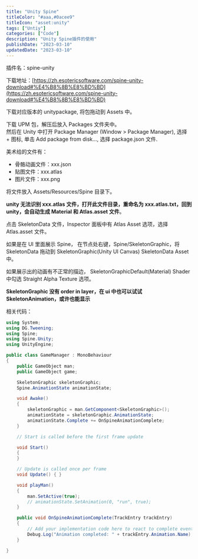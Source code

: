 ```yaml
---
title: "Unity Spine"
titleColor: "#aaa,#0acee9"
titleIcon: "asset:unity"
tags: ["Untiy"]
categories: ["Code"]
description: "Unity Spine插件的使用"
publishDate: "2023-03-10"
updatedDate: "2023-03-10"
---
```


插件名：spine-unity

下载地址：[https://zh.esotericsoftware.com/spine-unity-download#%E4%B8%8B%E8%BD%BD](https://zh.esotericsoftware.com/spine-unity-download#%E4%B8%8B%E8%BD%BD)

下载对应版本的 unitypackage, 将包拖动到 Assets 中。

下载 UPM 包，解压后放入 Packages 文件夹中。  
然后在 Unity 中打开 Package Manager (Window > Package Manager), 选择 + 图标, 单击 Add package from disk..., 选择 package.json 文件.

美术给的文件有：

- 骨骼动画文件：xxx.json
- 贴图文件：xxx.atlas
- 图片文件：xxx.png

将文件放入 Assets/Resources/Spine 目录下。

**unity 无法识别 xxx.atlas 文件，打开此文件目录，重命名为 xxx.atlas.txt，回到 unity，会自动生成 Material 和 Atlas.asset 文件**。

点击 SkeletonData 文件，Inspector 面板中有 Atlas Asset 选项，选择 Atlas.asset 文件。

如果是在 UI 里面展示 Spine， 在节点处右键，Spine/SkeletonGraphic，将 SkeletonData 拖动到 SkeletonGraphic(Unity UI Canvas) SkeletonData Asset 中。

如果展示出的动画有不正常的描边， SkeletonGraphicDefault(Material) Shader 中勾选 Straight Alpha Texture 选项。

**SkeletonGraphic 没有 order in layer，在 ui 中也可以试试 SkeletonAnimation，或许也能显示**

相关代码：

```csharp
using System;
using DG.Tweening;
using Spine;
using Spine.Unity;
using UnityEngine;

public class GameManager : MonoBehaviour
{
    public GameObject man;
    public GameObject game;

    SkeletonGraphic skeletonGraphic;
    Spine.AnimationState animationState;

    void Awake()
    {
        skeletonGraphic = man.GetComponent<SkeletonGraphic>();
        animationState = skeletonGraphic.AnimationState;
        animationState.Complete += OnSpineAnimationComplete;
    }

    // Start is called before the first frame update

    void Start()
    {
    }

    // Update is called once per frame
    void Update() { }

    void playMan()
    {
        man.SetActive(true);
        // animationState.SetAnimation(0, "run", true);
    }

    public void OnSpineAnimationComplete(TrackEntry trackEntry)
    {
        // Add your implementation code here to react to complete events
        Debug.Log("Animation completed: " + trackEntry.Animation.Name);
    }

}

```
